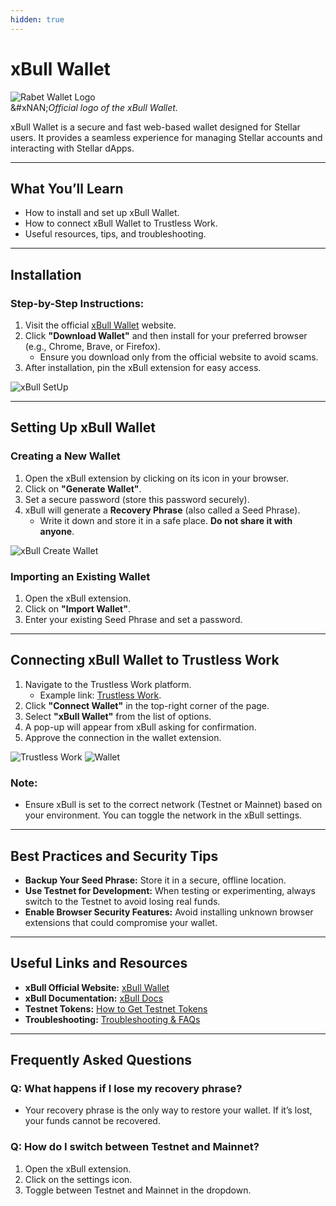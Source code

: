 ```yaml
---
hidden: true
---
```


# xBull Wallet

![Rabet Wallet Logo](../../developer-resources/stellar-wallets/images/xbull-logo.png)\
&#xNAN;_&#x4F;fficial logo of the xBull Wallet._

xBull Wallet is a secure and fast web-based wallet designed for Stellar users. It provides a seamless experience for managing Stellar accounts and interacting with Stellar dApps.

***

## **What You’ll Learn**

* How to install and set up xBull Wallet.
* How to connect xBull Wallet to Trustless Work.
* Useful resources, tips, and troubleshooting.

***

## **Installation**

### **Step-by-Step Instructions:**

1. Visit the official [xBull Wallet](https://xbull.app) website.
2. Click **"Download Wallet"** and then install for your preferred browser (e.g., Chrome, Brave, or Firefox).
   * Ensure you download only from the official website to avoid scams.
3. After installation, pin the xBull extension for easy access.

![xBull SetUp](../../developer-resources/stellar-wallets/images/xbull_preview.png)

***

## **Setting Up xBull Wallet**

### **Creating a New Wallet**

1. Open the xBull extension by clicking on its icon in your browser.
2. Click on **"Generate Wallet"**.
3. Set a secure password (store this password securely).
4. xBull will generate a **Recovery Phrase** (also called a Seed Phrase).
   * Write it down and store it in a safe place. **Do not share it with anyone**.

![xBull Create Wallet](../../developer-resources/stellar-wallets/images/xbull-create-wallet.png)

### **Importing an Existing Wallet**

1. Open the xBull extension.
2. Click on **"Import Wallet"**.
3. Enter your existing Seed Phrase and set a password.

***

## **Connecting xBull Wallet to Trustless Work**

1. Navigate to the Trustless Work platform.
   * Example link: [Trustless Work](https://dapp.trustlesswork.com/).
2. Click **"Connect Wallet"** in the top-right corner of the page.
3. Select **"xBull Wallet"** from the list of options.
4. A pop-up will appear from xBull asking for confirmation.
5. Approve the connection in the wallet extension.

![Trustless Work](../../developer-resources/stellar-wallets/images/trustless-work.png) ![Wallet](../../developer-resources/stellar-wallets/images/wallet-select.png)

### **Note:**

* Ensure xBull is set to the correct network (Testnet or Mainnet) based on your environment. You can toggle the network in the xBull settings.

***

## **Best Practices and Security Tips**

* **Backup Your Seed Phrase:** Store it in a secure, offline location.
* **Use Testnet for Development:** When testing or experimenting, always switch to the Testnet to avoid losing real funds.
* **Enable Browser Security Features:** Avoid installing unknown browser extensions that could compromise your wallet.

***

## **Useful Links and Resources**

* **xBull Official Website:** [xBull Wallet](https://xbull.app)
* **xBull Documentation:** [xBull Docs](https://xbull.app/docs/)
* **Testnet Tokens:** [How to Get Testnet Tokens](../testnet-tokens.md)
* **Troubleshooting:** [Troubleshooting & FAQs](troubleshooting.md)

***

## **Frequently Asked Questions**

### **Q: What happens if I lose my recovery phrase?**

* Your recovery phrase is the only way to restore your wallet. If it’s lost, your funds cannot be recovered.

### **Q: How do I switch between Testnet and Mainnet?**

1. Open the xBull extension.
2. Click on the settings icon.
3. Toggle between Testnet and Mainnet in the dropdown.
